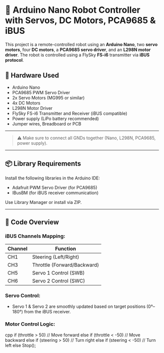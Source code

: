 # 🤖 Arduino Nano Robot Controller with Servos, DC Motors, PCA9685 & iBUS

This project is a remote-controlled robot using an **Arduino Nano**, two **servo motors**, four **DC motors**, a **PCA9685 servo driver**, and an **L298N motor driver**. The robot is controlled using a FlySky **FS-i6** transmitter via **iBUS protocol**.

## 🔧 Hardware Used

- Arduino Nano
- PCA9685 PWM Servo Driver
- 2x Servo Motors (MG995 or similar)
- 4x DC Motors
- L298N Motor Driver
- FlySky FS-i6 Transmitter and Receiver (iBUS compatible)
- Power supply (LiPo battery recommended)
- Jumper wires, Breadboard or PCB

---


> ⚠️ Make sure to connect all GNDs together (Nano, L298N, PCA9685, power supply).

---

## 📦 Library Requirements

Install the following libraries in the Arduino IDE:
- Adafruit PWM Servo Driver (for PCA9685)
- IBusBM (for iBUS receiver communication)

Use Library Manager or install via ZIP.

---

## 🧠 Code Overview

### iBUS Channels Mapping:
| Channel | Function       |
|---------|----------------|
| CH1     | Steering (Left/Right) |
| CH3     | Throttle (Forward/Backward) |
| CH5     | Servo 1 Control (SWB) |
| CH6     | Servo 2 Control (SWC) |

### Servo Control:
- Servo 1 & Servo 2 are smoothly updated based on target positions (0°–180°) from the iBUS receiver.

### Motor Control Logic:
cpp
if (throttle > 50)       // Move forward
else if (throttle < -50) // Move backward
else if (steering > 50)  // Turn right
else if (steering < -50) // Turn left
else Stop();
